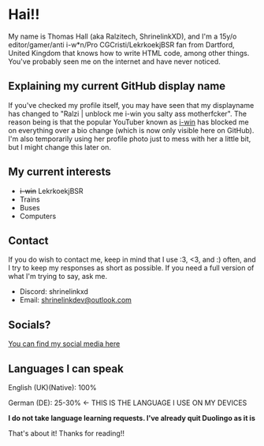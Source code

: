 # Hai!!

My name is Thomas Hall (aka Ralzitech, ShrinelinkXD), and I'm a 15y/o editor/gamer/anti i-w*n/Pro CGCristi/LekrkoekjBSR fan from Dartford, United Kingdom that knows how to write HTML code, among other things. You've probably seen me on the internet and have never noticed.

## Explaining my current GitHub display name

If you've checked my profile itself, you may have seen that my displayname has changed to "Ralzi | unblock me i-win you salty ass motherfcker". The reason being is that the popular YouTuber known as [i-win](https://youtube.co.uk/@i-win) has blocked me on everything over a bio change (which is now only visible here on GitHub). I'm also temporarily using her profile photo just to mess with her a little bit, but I might change this later on.

## My current interests

- ~~i-win~~ LekrkoekjBSR
- Trains
- Buses
- Computers

## Contact

If you do wish to contact me, keep in mind that I use :3, <3, and :) often, and I try to keep my responses as short as possible. 
If you need a full version of what I'm trying to say, ask me.

- Discord: shrinelinkxd
- Email: shrinelinkdev@outlook.com

## Socials?

[You can find my social media here](https://shrinelinkdev.wixsite.com/site/en)

## Languages I can speak

English (UK)(Native): 100%

German (DE): 25-30% <- THIS IS THE LANGUAGE I USE ON MY DEVICES

**I do not take language learning requests. I've already quit Duolingo as it is**

That's about it! Thanks for reading!!
